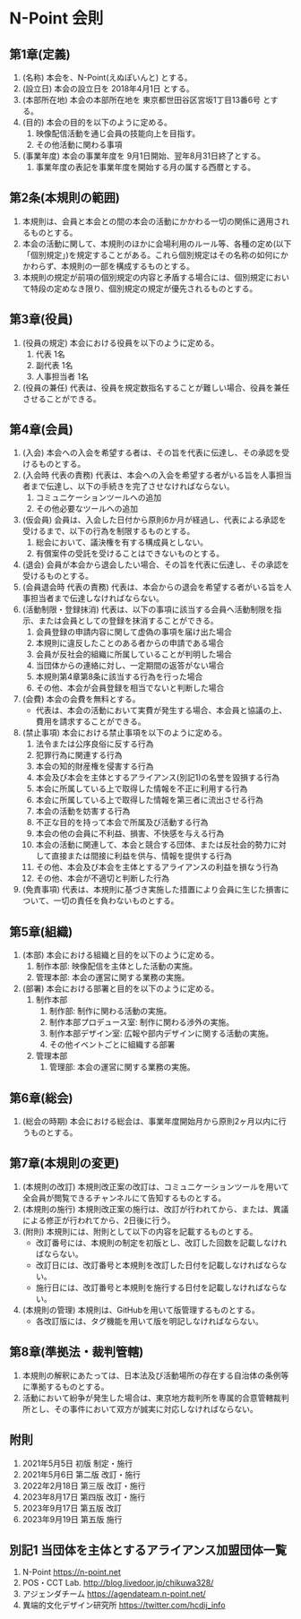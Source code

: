 # N-Point 会則

## 第1章(定義)

1. (名称) 本会を、N-Point(えぬぽいんと) とする。
2. (設立日) 本会の設立日を 2018年4月1日 とする。
3. (本部所在地) 本会の本部所在地を 東京都世田谷区宮坂1丁目13番6号 とする。
4. (目的) 本会の目的を以下のように定める。
    1. 映像配信活動を通じ会員の技能向上を目指す。
    2. その他活動に関わる事項
5. (事業年度) 本会の事業年度を 9月1日開始、翌年8月31日終了とする。
    1. 事業年度の表記を事業年度を開始する月の属する西暦とする。

## 第2条(本規則の範囲)

1. 本規則は、会員と本会との間の本会の活動にかかわる一切の関係に適用されるものとする。
2. 本会の活動に関して、本規則のほかに会場利用のルール等、各種の定め(以下「個別規定」)を規定することがある。これら個別規定はその名称の如何にかかわらず、本規則の一部を構成するものとする。
3. 本規則の規定が前項の個別規定の内容と矛盾する場合には、個別規定において特段の定めなき限り、個別規定の規定が優先されるものとする。

## 第3章(役員)

1. (役員の規定) 本会における役員を以下のように定める。
    1. 代表 1名
    2. 副代表 1名
    3. 人事担当者 1名
2. (役員の兼任) 代表は、役員を規定数指名することが難しい場合、役員を兼任させることができる。

## 第4章(会員)

1. (入会) 本会への入会を希望する者は、その旨を代表に伝達し、その承認を受けるものとする。
2. (入会時 代表の責務) 代表は、本会への入会を希望する者がいる旨を人事担当者まで伝達し、以下の手続きを完了させなければならない。
    1. コミュニケーションツールへの追加
    2. その他必要なツールへの追加
3. (仮会員) 会員は、入会した日付から原則6か月が経過し、代表による承認を受けるまで、以下の行為を制限するものとする。
    1. 総会において、議決権を有する構成員としない。
    2. 有償案件の受託を受けることはできないものとする。
4. (退会) 会員が本会から退会したい場合、その旨を代表に伝達し、その承認を受けるものとする。
5. (会員退会時 代表の責務) 代表は、本会からの退会を希望する者がいる旨を人事担当者まで伝達しなければならない。
6. (活動制限・登録抹消) 代表は、以下の事項に該当する会員へ活動制限を指示、または会員としての登録を抹消することができる。
    1. 会員登録の申請内容に関して虚偽の事項を届け出た場合
    2. 本規則に違反したことのある者からの申請である場合
    3. 会員が反社会的組織に所属していることが判明した場合
    4. 当団体からの連絡に対し、一定期間の返答がない場合
    5. 本規則第4章第8条に該当する行為を行った場合
    6. その他、本会が会員登録を相当でないと判断した場合
7. (会費) 本会の会費を無料とする。
    - 代表は、本会の活動において実費が発生する場合、本会員と協議の上、費用を請求することができる。
8. (禁止事項) 本会における禁止事項を以下のように定める。
    1. 法令または公序良俗に反する行為
    2. 犯罪行為に関連する行為
    3. 本会の知的財産権を侵害する行為
    4. 本会及び本会を主体とするアライアンス(別記1)の名誉を毀損する行為
    5. 本会に所属している上で取得した情報を不正に利用する行為
    6. 本会に所属している上で取得した情報を第三者に流出させる行為
    7. 本会の活動を妨害する行為
    8. 不正な目的を持って本会で所属及び活動する行為
    9. 本会の他の会員に不利益、損害、不快感を与える行為
    10. 本会の活動に関連して、本会と競合する団体、または反社会的勢力に対して直接または間接に利益を供与、情報を提供する行為
    11. その他、本会及び本会を主体とするアライアンスの利益を損なう行為
    12. その他、本会が不適切と判断した行為
9. (免責事項) 代表は、本規則に基づき実施した措置により会員に生じた損害について、一切の責任を負わないものとする。

## 第5章(組織)

1. (本部) 本会における組織と目的を以下のように定める。
    1. 制作本部: 映像配信を主体とした活動の実施。
    2. 管理本部: 本会の運営に関する業務の実施。
2. (部署) 本会における部署と目的を以下のように定める。
    1. 制作本部
        1. 制作部: 制作に関わる活動の実施。
        2. 制作本部プロデュース室: 制作に関わる渉外の実施。
        3. 制作本部デザイン室: 広報や部内デザインに関する活動の実施。
        4. その他イベントごとに組織する部署
    2. 管理本部
        1. 管理部: 本会の運営に関する業務の実施。

## 第6章(総会)

1. (総会の時期) 本会における総会は、事業年度開始月から原則2ヶ月以内に行うものとする。

## 第7章(本規則の変更)

1. (本規則の改訂) 本規則改正案の改訂は、コミュニケーションツールを用いて全会員が閲覧できるチャンネルにて告知するものとする。
2. (本規則の施行) 本規則改正案の施行は、改訂が行われてから、または、異議による修正が行われてから、2日後に行う。
3. (附則) 本規則には、附則として以下の内容を記載するものとする。
    - 改訂番号には、本規則の制定を初版とし、改訂した回数を記載しなければならない。
    - 改訂日には、改訂番号と本規則を改訂した日付を記載しなければならない。
    - 施行日には、改訂番号と本規則を施行する日付を記載しなければならない。
4. (本規則の管理) 本規則は、GitHubを用いて版管理するものとする。
    - 各改訂版には、タグ機能を用いて版を明記しなければならない。

## 第8章(準拠法・裁判管轄)

1. 本規則の解釈にあたっては、日本法及び活動場所の存在する自治体の条例等に準拠するものとする。
2. 活動において紛争が発生した場合は、東京地方裁判所を専属的合意管轄裁判所とし、その事件において双方が誠実に対応しなければならない。

## 附則

1. 2021年5月5日 初版 制定・施行
2. 2021年5月6日 第二版 改訂・施行
3. 2022年2月18日 第三版 改訂・施行
4. 2023年8月17日 第四版 改訂・施行
5. 2023年9月17日 第五版 改訂
6. 2023年9月19日 第五版 施行

## 別記1 当団体を主体とするアライアンス加盟団体一覧

1. N-Point https://n-point.net
2. POS・CCT Lab. http://blog.livedoor.jp/chikuwa328/
3. アジェンダチーム https://agendateam.n-point.net/
4. 異端的文化デザイン研究所 https://twitter.com/hcdij_info
